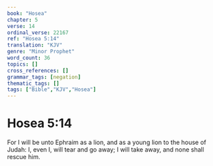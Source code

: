 ```yaml
---
book: "Hosea"
chapter: 5
verse: 14
ordinal_verse: 22167
ref: "Hosea 5:14"
translation: "KJV"
genre: "Minor Prophet"
word_count: 36
topics: []
cross_references: []
grammar_tags: [negation]
thematic_tags: []
tags: ["Bible","KJV","Hosea"]
---
```


# Hosea 5:14

For I will be unto Ephraim as a lion, and as a young lion to the house of Judah: I, even I, will tear and go away; I will take away, and none shall rescue him.
